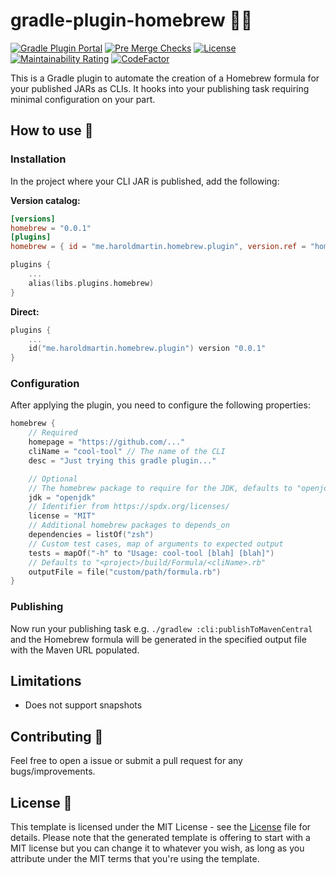 # gradle-plugin-homebrew 🐘🍻

[![Gradle Plugin Portal](https://img.shields.io/gradle-plugin-portal/v/me.haroldmartin.homebrew.plugin)](https://plugins.gradle.org/plugin/me.haroldmartin.homebrew.plugin)
[![Pre Merge Checks](https://github.com/hbmartin/gradle-plugin-homebrew/workflows/Pre%20Merge%20Checks/badge.svg)](https://github.com/hbmartin/gradle-plugin-homebrew/actions?query=workflow%3A%22Pre+Merge+Checks%22)
[![License](https://img.shields.io/github/license/hbmartin/gradle-plugin-homebrew.svg)](LICENSE)
[![Maintainability Rating](https://sonarcloud.io/api/project_badges/measure?project=hbmartin_gradle-plugin-homebrew&metric=sqale_rating)](https://sonarcloud.io/summary/new_code?id=hbmartin_gradle-plugin-homebrew)
[![CodeFactor](https://www.codefactor.io/repository/github/hbmartin/gradle-plugin-homebrew/badge)](https://www.codefactor.io/repository/github/hbmartin/gradle-plugin-homebrew)

This is a Gradle plugin to automate the creation of a Homebrew formula for your published JARs as CLIs. It hooks into your publishing task requiring minimal configuration on your part.

## How to use 🚀

### Installation

In the project where your CLI JAR is published, add the following:

**Version catalog:**

```toml
[versions]
homebrew = "0.0.1"
[plugins]
homebrew = { id = "me.haroldmartin.homebrew.plugin", version.ref = "homebrew" }
```

```kotlin
plugins {
    ...
    alias(libs.plugins.homebrew)
}
```

**Direct:**

```kotlin
plugins {
    ...
    id("me.haroldmartin.homebrew.plugin") version "0.0.1"
}
```

### Configuration

After applying the plugin, you need to configure the following properties:

```kotlin
homebrew {
    // Required
    homepage = "https://github.com/..."
    cliName = "cool-tool" // The name of the CLI
    desc = "Just trying this gradle plugin..."

    // Optional
    // The homebrew package to require for the JDK, defaults to "openjdk"
    jdk = "openjdk"
    // Identifier from https://spdx.org/licenses/
    license = "MIT"
    // Additional homebrew packages to depends_on
    dependencies = listOf("zsh")
    // Custom test cases, map of arguments to expected output
    tests = mapOf("-h" to "Usage: cool-tool [blah] [blah]")
    // Defaults to "<project>/build/Formula/<cliName>.rb"
    outputFile = file("custom/path/formula.rb")
}
```

### Publishing
Now run your publishing task e.g. `./gradlew :cli:publishToMavenCentral` and the Homebrew formula will be generated in the specified output file with the Maven URL populated.

## Limitations

* Does not support snapshots

## Contributing 🤝

Feel free to open a issue or submit a pull request for any bugs/improvements.

## License 📄

This template is licensed under the MIT License - see the [License](LICENSE) file for details.
Please note that the generated template is offering to start with a MIT license but you can change it to whatever you wish, as long as you attribute under the MIT terms that you're using the template.

